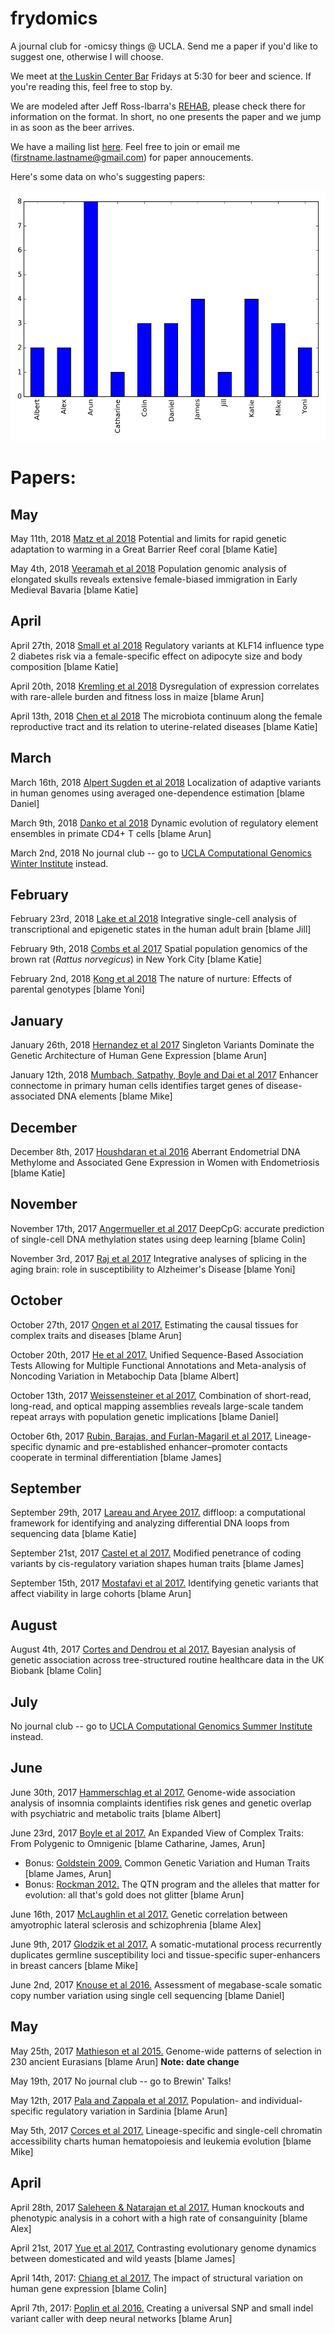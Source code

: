 # frydomics
A journal club for -omicsy things @ UCLA. Send me a paper if you'd like to suggest one, otherwise I will choose.

We meet at [the Luskin Center Bar](http://luskinconferencecenter.ucla.edu/ucla-restaurant/) Fridays at 5:30 for beer and science. If you're reading this, feel free to stop by.

We are modeled after Jeff Ross-Ibarra's [REHAB](http://www.rilab.org/rehab.html), please check there for information on the format. In short, no one presents the paper and we jump in as soon as the beer arrives.

We have a mailing list [here](https://groups.google.com/forum/#!forum/frydomics). Feel free to join or email me (firstname.lastname@gmail.com) for paper annoucements.

Here's some data on who's suggesting papers:

<img src="hist.png" height="400" width="600" >

# Papers:

## May
May 11th, 2018 [Matz et al 2018](http://journals.plos.org/plosgenetics/article?id=10.1371/journal.pgen.1007220) Potential and limits for rapid genetic adaptation to warming in a Great Barrier Reef coral [blame Katie]

May 4th, 2018 [Veeramah et al 2018](http://www.pnas.org/content/early/2018/03/06/1719880115) Population genomic analysis of elongated skulls reveals extensive female-biased immigration in Early Medieval Bavaria [blame Katie]

## April
April 27th, 2018 [Small et al 2018](https://www.nature.com/articles/s41588-018-0088-x) Regulatory variants at KLF14 influence type 2 diabetes risk via a female-specific effect on adipocyte size and body composition [blame Katie]

April 20th, 2018 [Kremling et al 2018](https://www.nature.com/articles/nature25966) Dysregulation of expression correlates with rare-allele burden and fitness loss in maize [blame Arun]

April 13th, 2018 [Chen et al 2018](https://www.nature.com/articles/s41467-017-00901-0) The microbiota continuum along the female reproductive tract and its relation to uterine-related diseases [blame Katie]

## March

March 16th, 2018 [Alpert Sugden et al 2018](https://www.nature.com/articles/s41467-018-03100-7) Localization of adaptive variants in human genomes using averaged one-dependence estimation [blame Daniel]

March 9th, 2018 [Danko et al 2018](https://www.nature.com/articles/s41559-017-0447-5) Dynamic evolution of regulatory element ensembles in primate CD4+ T cells [blame Arun]

March 2nd, 2018 No journal club -- go to [UCLA Computational Genomics Winter Institute](http://computationalgenomics.bioinformatics.ucla.edu) instead.

## February
February 23rd, 2018 [Lake et al 2018](https://www.nature.com/articles/nbt.4038) Integrative single-cell analysis of transcriptional and epigenetic states in the human adult brain [blame Jill]

February 9th, 2018 [Combs et al 2017](http://onlinelibrary.wiley.com/doi/10.1111/mec.14437/abstract) Spatial population genomics of the brown rat (_Rattus norvegicus_) in New York City [blame Katie]

February 2nd, 2018 [Kong et al 2018](http://science.sciencemag.org/content/359/6374/424.full) The nature of nurture: Effects of parental genotypes [blame Yoni]

## January
January 26th, 2018 [Hernandez et al 2017](https://www.biorxiv.org/content/early/2017/12/15/219238) Singleton Variants Dominate the Genetic Architecture of Human Gene Expression [blame Arun]

January 12th, 2018 [Mumbach, Satpathy, Boyle and Dai et al 2017](https://www.nature.com/articles/ng.3963) Enhancer connectome in primary human cells identifies target genes of disease-associated DNA elements [blame Mike]

## December
December 8th, 2017 [Houshdaran et al 2016](https://academic.oup.com/biolreprod/article/95/5/93,%201-16/2883425) Aberrant Endometrial DNA Methylome and Associated Gene Expression in Women with Endometriosis [blame Katie]

## November
November 17th, 2017 [Angermueller et al 2017](https://genomebiology.biomedcentral.com/articles/10.1186/s13059-017-1189-z) DeepCpG: accurate prediction of single-cell DNA methylation states using deep learning [blame Colin]

November 3rd, 2017 [Raj et al 2017](https://www.biorxiv.org/content/early/2017/08/10/174565) Integrative analyses of splicing in the aging brain: role in susceptibility to Alzheimer's Disease [blame Yoni]

## October
October 27th, 2017 [Ongen et al 2017.](https://www.nature.com/ng/journal/vaop/ncurrent/full/ng.3981.html) Estimating the causal tissues for complex traits and diseases [blame Arun]

October 20th, 2017 [He et al 2017.](http://www.cell.com/ajhg/fulltext/S0002-9297(17)30289-6) Unified Sequence-Based Association Tests Allowing for Multiple Functional Annotations and Meta-analysis of Noncoding Variation in Metabochip Data [blame Albert]

October 13th, 2017 [Weissensteiner et al 2017.](http://genome.cshlp.org/content/27/5/697) Combination of short-read, long-read, and optical mapping assemblies reveals large-scale tandem repeat arrays with population genetic implications [blame Daniel]

October 6th, 2017 [Rubin, Barajas, and Furlan-Magaril et al 2017.](https://www.nature.com/ng/journal/vaop/ncurrent/full/ng.3935.html) Lineage-specific dynamic and pre-established enhancer–promoter contacts cooperate in terminal differentiation [blame James]

## September
September 29th, 2017 [Lareau and Aryee 2017.](https://www.biorxiv.org/content/early/2016/12/24/087338) diffloop: a computational framework for identifying and analyzing differential DNA loops from sequencing data [blame Katie]

September 21st, 2017 [Castel et al 2017.](http://www.biorxiv.org/content/early/2017/09/18/190397) Modified penetrance of coding variants by cis-regulatory variation shapes human traits [blame James]

September 15th, 2017 [Mostafavi et al 2017.](http://journals.plos.org/plosbiology/article?id=10.1371/journal.pbio.2002458) Identifying genetic variants that affect viability in large cohorts [blame Arun]

## August
August 4th, 2017 [Cortes and Dendrou et al 2017.](https://www.nature.com/ng/journal/vaop/ncurrent/full/ng.3926.html) Bayesian analysis of genetic association across tree-structured routine healthcare data in the UK Biobank [blame Colin]

## July
No journal club -- go to [UCLA Computational Genomics Summer Institute](http://computationalgenomics.bioinformatics.ucla.edu) instead.

## June
June 30th, 2017 [Hammerschlag et al 2017.](http://www.nature.com/ng/journal/vaop/ncurrent/full/ng.3888.html) Genome-wide association analysis of insomnia complaints identifies risk genes and genetic overlap with psychiatric and metabolic traits [blame Albert]

June 23rd, 2017 [Boyle et al 2017.](http://www.sciencedirect.com/science/article/pii/S0092867417306293) An Expanded View of Complex Traits: From Polygenic to Omnigenic [blame Catharine, James, Arun]

- Bonus: [Goldstein 2009.](http://www.nejm.org/doi/full/10.1056/NEJMp0806284) Common Genetic Variation and Human Traits [blame James, Arun]
- Bonus: [Rockman 2012.](http://onlinelibrary.wiley.com/doi/10.1111/j.1558-5646.2011.01486.x/abstract) The QTN program and the alleles that matter for evolution: all that's gold does not glitter [blame Arun]

June 16th, 2017 [McLaughlin et al 2017.](http://www.nature.com/articles/ncomms14774) Genetic correlation between amyotrophic lateral sclerosis and schizophrenia [blame Alex]

June 9th, 2017 [Glodzik et al 2017.](http://www.nature.com/ng/journal/v49/n3/abs/ng.3771.html) A somatic-mutational process recurrently duplicates germline susceptibility loci and tissue-specific super-enhancers in breast cancers [blame Mike]

June 2nd, 2017 [Knouse et al 2016.](http://genome.cshlp.org/content/26/3/376) Assessment of megabase-scale somatic copy number variation using single cell sequencing [blame Daniel]

## May

May 25th, 2017 [Mathieson et al 2015.](https://www.nature.com/nature/journal/v528/n7583/full/nature16152.html) Genome-wide patterns of selection in 230 ancient Eurasians [blame Arun] **Note: date change**

May 19th, 2017 No journal club -- go to Brewin' Talks!

May 12th, 2017 [Pala and Zappala et al 2017.](http://www.nature.com/ng/journal/vaop/ncurrent/full/ng.3840.html) Population- and individual-specific regulatory variation in Sardinia [blame Arun]

May 5th, 2017 [Corces et al 2017.](https://www.nature.com/ng/journal/v48/n10/full/ng.3646.html) Lineage-specific and single-cell chromatin accessibility charts human hematopoiesis and leukemia evolution [blame Mike]

## April

April 28th, 2017 [Saleheen & Natarajan et al 2017.](https://www.nature.com/nature/journal/v544/n7649/full/nature22034.html) Human knockouts and phenotypic analysis in a cohort with a high rate of consanguinity [blame Alex]

April 21st, 2017 [Yue et al 2017.](http://www.nature.com/ng/journal/vaop/ncurrent/full/ng.3847.html) Contrasting evolutionary genome dynamics between domesticated and wild yeasts [blame James]

April 14th, 2017: [Chiang et al 2017.](http://www.nature.com/ng/journal/vaop/ncurrent/full/ng.3834.html) The impact of structural variation on human gene expression [blame Colin]

April 7th, 2017: [Poplin et al 2016.](http://biorxiv.org/content/early/2016/12/21/092890) Creating a universal SNP and small indel variant caller with deep neural networks [blame Arun]
